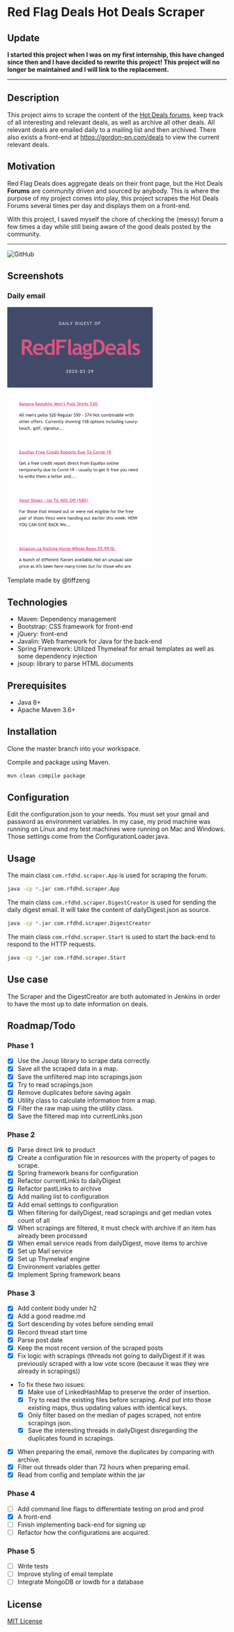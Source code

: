 # Red Flag Deals Hot Deals Scraper

## Update

**I started this project when I was on my first internship, this have changed since then and I have decided to rewrite this project! This project will no longer be maintained and I will link to the replacement.**

---

## Description

This project aims to scrape the content of the [Hot Deals forums](http://forums.redflagdeals.com/hot-deals-f9/), keep track of all interesting and relevant deals, as well as archive all other deals. All relevant deals are emailed daily to a mailing list and then archived.
There also exists a front-end at <https://gordon-pn.com/deals> to view the current relevant deals.

## Motivation

Red Flag Deals does aggregate deals on their front page, but the Hot Deals **Forums** are community driven and sourced by anybody. This is where the purpose of my project comes into play, this project scrapes the Hot Deals Forums several times per day and displays them on a front-end.

With this project, I saved myself the chore of checking the (messy) forum a few times a day while still being aware of the good deals posted by the community.

---

![GitHub](https://badgen.net/github/license/gordonpn/rfd-hd-scraper)

## Screenshots

### Daily email

<a href="./docs/daily-email.png"><img src="./docs/daily-email.png" height="600"></a>

Template made by @tiffzeng

## Technologies

* Maven: Dependency management
* Bootstrap: CSS framework for front-end
* jQuery: front-end
* Javalin: Web framework for Java for the back-end
* Spring Framework: Utilized Thymeleaf for email templates as well as some dependency injection
* jsoup: library to parse HTML documents

## Prerequisites

* Java 8+
* Apache Maven 3.6+

## Installation

Clone the master branch into your workspace.

Compile and package using Maven.

```bash
mvn clean compile package
```

## Configuration

Edit the configuration.json to your needs.
You must set your gmail and password as environment variables.
In my case, my prod machine was running on Linux and my test machines were running on Mac and Windows.
Those settings come from the ConfigurationLoader.java.

## Usage

The main class `com.rfdhd.scraper.App` is used for scraping the forum.

```bash
java -cp *.jar com.rfdhd.scraper.App
```

The main class `com.rfdhd.scraper.DigestCreator` is used for sending the daily digest email. It will take the content of dailyDigest.json as source.

```bash
java -cp *.jar com.rfdhd.scraper.DigestCreator
```

The main class `com.rfdhd.scraper.Start` is used to start the back-end to respond to the HTTP requests.

```bash
java -cp *.jar com.rfdhd.scraper.Start
```

## Use case

The Scraper and the DigestCreator are both automated in Jenkins in order to have the most up to date information on deals.

## Roadmap/Todo

### Phase 1

* [x]  Use the Jsoup library to scrape data correctly.
* [x]  Save all the scraped data in a map.
* [x]  Save the unfiltered map into scrapings.json
* [x]  Try to read scrapings.json
* [x]  Remove duplicates before saving again
* [x]  Utility class to calculate information from a map.
* [x]  Filter the raw map using the utility class.
* [x]  Save the filtered map into currentLinks.json

### Phase 2

* [x]  Parse direct link to product
* [x]  Create a configuration file in resources with the property of pages to scrape.
* [x]  Spring framework beans for configuration
* [x]  Refactor currentLinks to dailyDigest
* [x]  Refactor pastLinks to archive
* [x]  Add mailing list to configuration
* [x]  Add email settings to configuration
* [x]  When filtering for dailyDigest, read scrapings and get median votes count of all
* [x]  When scrapings are filtered, it must check with archive if an item has already been processed
* [x]  When email service reads from dailyDigest, move items to archive
* [x]  Set up Mail service
* [x]  Set up Thymeleaf engine
* [x]  Environment variables getter
* [x]  Implement Spring framework beans

### Phase 3

* [x]  Add content body under h2
* [x]  Add a good readme.md
* [x]  Sort descending by votes before sending email
* [x]  Record thread start time
* [x]  Parse post date
* [x]  Keep the most recent version of the scraped posts
* [x]  Fix logic with scrapings (threads not going to dailyDigest if it was previously scraped with a low vote score (because it was they wre already in scrapings))
  * To fix these two issues:
    * [x]  Make use of LinkedHashMap to preserve the order of insertion.
    * [x]  Try to read the existing files before scraping. And put into those existing maps, thus updating values with identical keys.
    * [x]  Only filter based on the median of pages scraped, not entire scrapings json.
    * [x]  Save the interesting threads in dailyDigest disregarding the duplicates found in scrapings.
* [x]  When preparing the email, remove the duplicates by comparing with archive.
* [x]  Filter out threads older than 72 hours when preparing email.
* [x]  Read from config and template within the jar

### Phase 4

* [ ]  Add command line flags to differentiate testing on prod and prod
* [x]  A front-end
* [ ]  Finish implementing back-end for signing up
* [ ]  Refactor how the configurations are acquired.

### Phase 5

* [ ]  Write tests
* [ ]  Improve styling of email template
* [ ]  Integrate MongoDB or lowdb for a database

## License

[MIT License](./LICENSE)
